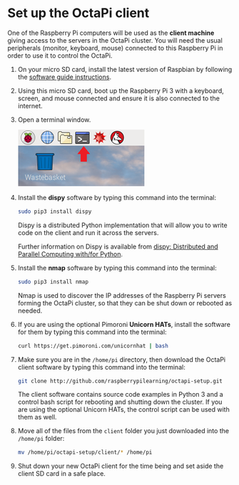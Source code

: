 # Set up the OctaPi client

One of the Raspberry Pi computers will be used as the **client machine** giving access to the servers in the OctaPi cluster. You will need the usual peripherals (monitor, keyboard, mouse) connected to this Raspberry Pi in order to use it to control the OctaPi.

1. On your micro SD card, install the latest version of Raspbian by following the [software guide instructions](https://www.raspberrypi.org/learning/software-guide/quickstart/).

1. Using this micro SD card, boot up the Raspberry Pi 3 with a keyboard, screen, and mouse connected and ensure it is also connected to the internet.

1. Open a terminal window.

    ![Open a terminal](images/terminal.png)

1. Install the **dispy** software by typing this command into the terminal:

    ```bash
    sudo pip3 install dispy
    ```

    Dispy is a distributed Python implementation that will allow you to write code on the client and run it across the servers.

    Further information on Dispy is available from [dispy: Distributed and Parallel Computing with/for Python](http://dispy.sourceforge.net/index.html).

1. Install the **nmap** software by typing this command into the terminal:

    ```bash
    sudo pip3 install nmap
    ```

    Nmap is used to discover the IP addresses of the Raspberry Pi servers forming the OctaPi cluster, so that they can be shut down or rebooted as needed.

1. If you are using the optional Pimoroni **Unicorn HATs**, install the software for them by typing this command into the terminal:

    ```bash
    curl https://get.pimoroni.com/unicornhat | bash
    ```

1. Make sure you are in the `/home/pi` directory, then download the OctaPi client software by typing this command into the terminal:

    ```bash
    git clone http://github.com/raspberrypilearning/octapi-setup.git
    ```
    The client software contains source code examples in Python 3 and a control bash script for rebooting and shutting down the cluster. If you are using the optional Unicorn HATs, the control script can be used with them as well.

1. Move all of the files from the `client` folder you just downloaded into the `/home/pi` folder:

    ```bash
    mv /home/pi/octapi-setup/client/* /home/pi
    ```

1. Shut down your new OctaPi client for the time being and set aside the client SD card in a safe place.
